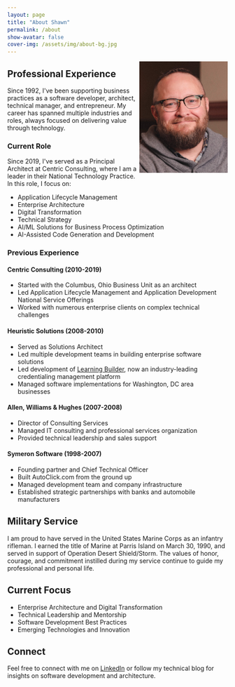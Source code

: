 ```yaml
---
layout: page
title: "About Shawn"
permalink: /about
show-avatar: false
cover-img: /assets/img/about-bg.jpg
---
```


<img align="right" width="202px" height="254px" src="/assets/img/headshot.jpg">

## Professional Experience

Since 1992, I've been supporting business practices as a software developer, architect, technical manager, and entrepreneur. My career has spanned multiple industries and roles, always focused on delivering value through technology.

### Current Role
Since 2019, I've served as a Principal Architect at Centric Consulting, where I am a leader in their National Technology Practice. In this role, I focus on:
- Application Lifecycle Management
- Enterprise Architecture
- Digital Transformation
- Technical Strategy
- AI/ML Solutions for Business Process Optimization
- AI-Assisted Code Generation and Development

### Previous Experience

#### Centric Consulting (2010-2019)
- Started with the Columbus, Ohio Business Unit as an architect
- Led Application Lifecycle Management and Application Development National Service Offerings
- Worked with numerous enterprise clients on complex technical challenges

#### Heuristic Solutions (2008-2010)
- Served as Solutions Architect
- Led multiple development teams in building enterprise software solutions
- Led development of [Learning Builder](https://www.heuristics.net/learningbuilder/), now an industry-leading credentialing management platform
- Managed software implementations for Washington, DC area businesses

#### Allen, Williams & Hughes (2007-2008)
- Director of Consulting Services
- Managed IT consulting and professional services organization
- Provided technical leadership and sales support

#### Symeron Software (1998-2007)
- Founding partner and Chief Technical Officer
- Built AutoClick.com from the ground up
- Managed development team and company infrastructure
- Established strategic partnerships with banks and automobile manufacturers

## Military Service

I am proud to have served in the United States Marine Corps as an infantry rifleman. I earned the title of Marine at Parris Island on March 30, 1990, and served in support of Operation Desert Shield/Storm. The values of honor, courage, and commitment instilled during my service continue to guide my professional and personal life.

## Current Focus

- Enterprise Architecture and Digital Transformation
- Technical Leadership and Mentorship
- Software Development Best Practices
- Emerging Technologies and Innovation

## Connect

Feel free to connect with me on [LinkedIn](https://www.linkedin.com/in/shawnewallace/) or follow my technical blog for insights on software development and architecture.
